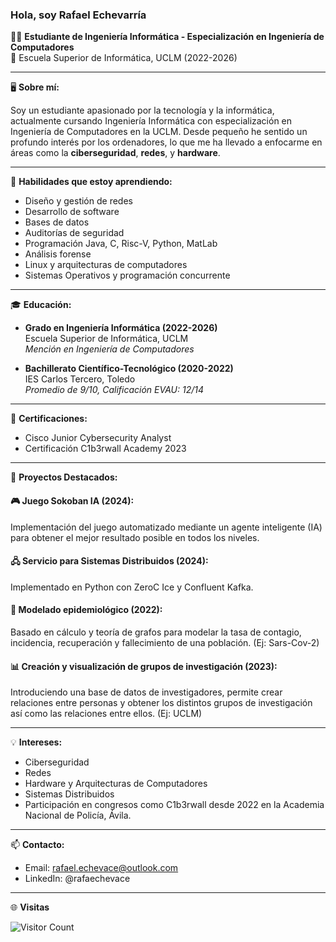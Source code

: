 
### Hola, soy Rafael Echevarría

👨‍💻 **Estudiante de Ingeniería Informática - Especialización en Ingeniería de Computadores**  
📍 Escuela Superior de Informática, UCLM (2022-2026)

---

🖥️ **Sobre mí:**

Soy un estudiante apasionado por la tecnología y la informática, actualmente cursando Ingeniería Informática con especialización en Ingeniería de Computadores en la UCLM. Desde pequeño he sentido un profundo interés por los ordenadores, lo que me ha llevado a enfocarme en áreas como la **ciberseguridad**, **redes**, y **hardware**.

---

🔧 **Habilidades que estoy aprendiendo:**

- Diseño y gestión de redes
- Desarrollo de software
- Bases de datos
- Auditorías de seguridad
- Programación Java, C, Risc-V, Python, MatLab
- Análisis forense
- Linux y arquitecturas de computadores
- Sistemas Operativos y programación concurrente

---

🎓 **Educación:**

- **Grado en Ingeniería Informática (2022-2026)**  
  Escuela Superior de Informática, UCLM  
  *Mención en Ingeniería de Computadores*

- **Bachillerato Científico-Tecnológico (2020-2022)**  
  IES Carlos Tercero, Toledo  
  *Promedio de 9/10, Calificación EVAU: 12/14*

---

🏅 **Certificaciones:**

- Cisco Junior Cybersecurity Analyst
- Certificación C1b3rwall Academy 2023

---

🌟 **Proyectos Destacados:**

#### 🎮 **Juego Sokoban IA (2024):**
Implementación del juego automatizado mediante un agente inteligente (IA) para obtener el mejor resultado posible en todos los niveles.

#### 🖧 **Servicio para Sistemas Distribuidos (2024):**
Implementado en Python con ZeroC Ice y Confluent Kafka.

#### 🦠 **Modelado epidemiológico (2022):**
Basado en cálculo y teoría de grafos para modelar la tasa de contagio, incidencia, recuperación y fallecimiento de una población. (Ej: Sars-Cov-2)

#### 📊 **Creación y visualización de grupos de investigación (2023):**
Introduciendo una base de datos de investigadores, permite crear relaciones entre personas y obtener los distintos grupos de investigación así como las relaciones entre ellos. (Ej: UCLM)

</div>

</div>

---

💡 **Intereses:**

- Ciberseguridad
- Redes
- Hardware y Arquitecturas de Computadores
- Sistemas Distribuidos
- Participación en congresos como C1b3rwall desde 2022 en la Academia Nacional de Policía, Ávila.

---

📫 **Contacto:**

- Email: rafael.echevace@outlook.com
- LinkedIn: @rafaechevace

---

🌐 **Visitas**

![Visitor Count](https://profile-counter.glitch.me/rafaechevace/count.svg)

